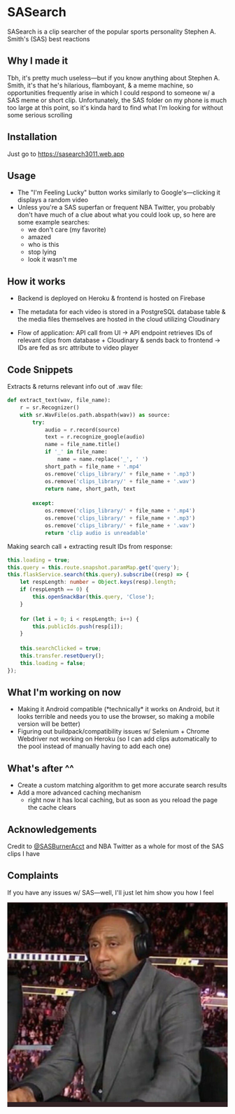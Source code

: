 # SASearch
SASearch is a clip searcher of the popular sports personality Stephen A. Smith's (SAS) best reactions

## Why I made it
Tbh, it's pretty much useless—but if you know anything about Stephen A. Smith, it's that he's hilarious, flamboyant, & a meme machine, so opportunities frequently arise in which I could respond to someone w/ a SAS meme or short clip. Unfortunately, the SAS folder on my phone is much too large at this point, so it's kinda hard to find what I'm looking for without some serious scrolling 

## Installation
Just go to https://sasearch3011.web.app

## Usage
- The "I'm Feeling Lucky" button works similarly to Google's—clicking it displays a random video 
- Unless you're a SAS superfan or frequent NBA Twitter, you probably don't have much of a clue about what you could look up, so here are some example searches:
    * we don't care (my favorite)
    * amazed
    * who is this
    * stop lying
    * look it wasn't me

## How it works
- Backend is deployed on Heroku & frontend is hosted on Firebase

- The metadata for each video is stored in a PostgreSQL database table & the media files themselves are hosted in the cloud utilizing Cloudinary

- Flow of application: API call from UI &#8594; API endpoint retrieves IDs of relevant clips from database + Cloudinary & sends back to frontend &#8594; IDs are fed as src attribute to video player


## Code Snippets
Extracts & returns relevant info out of .wav file:
```python
def extract_text(wav, file_name):
    r = sr.Recognizer()
    with sr.WavFile(os.path.abspath(wav)) as source:
        try:
            audio = r.record(source)
            text = r.recognize_google(audio)
            name = file_name.title()
            if '_' in file_name:
                name = name.replace('_', ' ')
            short_path = file_name + '.mp4'
            os.remove('clips_library/' + file_name + '.mp3')
            os.remove('clips_library/' + file_name + '.wav')
            return name, short_path, text

        except:
            os.remove('clips_library/' + file_name + '.mp4')
            os.remove('clips_library/' + file_name + '.mp3')
            os.remove('clips_library/' + file_name + '.wav')
            return 'clip audio is unreadable'
```


Making search call + extracting result IDs from response:
```typescript
this.loading = true;
this.query = this.route.snapshot.paramMap.get('query');
this.flaskService.search(this.query).subscribe((resp) => {
    let respLength: number = Object.keys(resp).length;
    if (respLength == 0) {
        this.openSnackBar(this.query, 'Close');
    }

    for (let i = 0; i < respLength; i++) {
        this.publicIds.push(resp[i]);
    }

    this.searchClicked = true;
    this.transfer.resetQuery();
    this.loading = false;
});
 ```

## What I'm working on now
- Making it Android compatible (\*technically* it works on Android, but it looks terrible and needs you to use the browser, so making a mobile version will be better) 
- Figuring out buildpack/compatibility issues w/ Selenium + Chrome Webdriver not working on Heroku (so I can add clips automatically to the pool instead of manually having to add each one)

## What's after ^^
- Create a custom matching algorithm to get more accurate search results
- Add a more advanced caching mechanism
    * right now it has local caching, but as soon as you reload the page the cache clears

## Acknowledgements
Credit to [@SASBurnerAcct](https://twitter.com/SASBurnerAcct) and NBA Twitter as a whole for most of the SAS clips I have

## Complaints
If you have any issues w/ SAS—well, I'll just let him show you how I feel

![SAS](SAS.jpg)